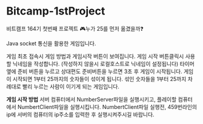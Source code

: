 # Bitcamp-1stProject
비트캠프 164기 첫번째 프로젝트
:video_game:누가 25를 먼저 옮겼을까:question:

Java socket 통신을 활용한 게임입니다. 

게임 최초 접속시 게임 방법과 게임시작 버튼이 보여집니다.
게임 시작 버튼클릭시 사용할 닉네임을 작성합니다. (작성하지 않을시 로컬호스트로 닉네임이 설정됩니다)
타이머옆에 준비 버튼을 누르고 상대편도 준비버튼을 누르면 3초 후 게임이 시작됩니다.
게임이 시작되면 1부터 25까지의 숫자들이 섞이게 됩니다.
섞인 숫자들을 1부터 25까지 차례대로 빨리 누르는 사람이 이기게 되는 게임입니다.

******게임 시작 방법******
서버 컴퓨터에서 NumberServer파일을 실행시키고, 플레이할 컴퓨터에서 NumbertClient파일을 실행시킵니다.
NumbertClient파일 실행전, 459번라인의 ip에 서버의 컴퓨터의 ip주소를 입력한 후 실행시켜주시길 바랍니다.
